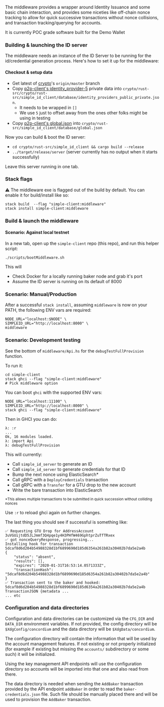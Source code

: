 
The middleware provides a wrapper around Identity Issuance and some basic chain interaction, and provides some niceties like off-chain nonce tracking to allow for quick successive transactions without nonce collisions, and transaction tracking/querying for accounts.

It is currently POC grade software built for the Demo Wallet


### Building & launching the ID server

The middleware needs an instance of the ID Server to be running for the id/credential generation process. Here's how to set it up for the middleware:

#### Checkout & setup data

- Get latest of [crypto](https://gitlab.com/Concordium/crypto)'s `origin/master` branch
- Copy [p2p-client's identity_provider-5](https://gitlab.com/Concordium/genesis-data/blob/master/ip_private_keys/identity_provider-5.json) private data into `crypto/rust-src/crypto/rust-src/simple_id_client/database/identity_providers_public_private.json`.
  - It needs to be wrapped in `[]`
  - We use `5` just to offset away from the ones other folks might be using in testing
- Copy [p2p-client's global.json](https://gitlab.com/Concordium/genesis-data/blob/master/global.json) into `crypto/rust-src/simple_id_client/database/global.json`

Now you can build & boot the ID server:

- `cd crypto/rust-src/simple_id_client && cargo build --release`
- `../target/release/server` (server currently has no output when it starts successfully)

Leave this server running in one tab.


### Stack flags

:warning: The middleware exe is flagged out of the build by default. You can enable it for build/install like so:

```
stack build  --flag "simple-client:middleware"
stack install simple-client:middleware
```

### Build & launch the middleware

#### Scenario: Against local testnet

In a new tab, open up the `simple-client` repo (this repo), and run this helper script:

```
./scripts/bootMiddleware.sh
```

This will
- Check Docker for a locally running baker node and grab it's port
- Assume the ID server is running on its default of 8000

### Scenario: Manual/Production

After a successful `stack install`, assuming `middleware` is now on your PATH, the following ENV vars are required:

```
NODE_URL="localhost:$NODE" \
SIMPLEID_URL="http://localhost:8000" \
middleware
```


### Scenario: Development testing

See the bottom of `middleware/Api.hs` for the `debugTestFullProvision` function.

To run it:

```
cd simple-client
stack ghci --flag "simple-client:middleware"
# Pick middleware option
```

You can boot `ghci` with the supported ENV vars:

```
NODE_URL="localhost:11100" \
SIMPLEID_URL="http://localhost:8000" \
stack ghci --flag "simple-client:middleware"
```

Then in GHCI you can do:

```
λ: :r
...
Ok, 16 modules loaded.
λ: import Api
λ: debugTestFullProvision
```

This will currently:

- Call `simple_id_server` to generate an ID
- Call `simple_id_server` to generate credentials for that ID
- Bump the next nonce using ElasticSearch*
- Call gRPC with a `DeployCredentials` transaction
- Call gRPC with a `Transfer` for a GTU drop to the new account
- Write the bare transaction into ElasticSearch

<sub>&#42;This allows multiple transactions to be submitted in quick succession without colliding nonces</sub>


Use `:r` to reload ghci again on further changes.

The last thing you should see if successful is something like:

```
✅ Requesting GTU Drop for AddressAccount 3uVGUijtdD5JLJmmf3Q4pqe1y4H3PHfW469GphtprZuTfTRxex
✅ got nonceQueryResponse, progressing...
Installing hook for transaction 5dcaf8d6d204b54988328d1bf6899690d185d6354a261b82a30402b7da5e2a4b
{
    "status": "absent",
    "results": [],
    "expires": "2020-01-31T16:53:14.0571333Z",
    "transactionHash": "5dcaf8d6d204b54988328d1bf6899690d185d6354a261b82a30402b7da5e2a4b"
}
✅ Transaction sent to the baker and hooked: 5dcaf8d6d204b54988328d1bf6899690d185d6354a261b82a30402b7da5e2a4b
TransactionJSON {metadata ...
... etc
```

### Configuration and data directories

Configuration and data directories can be customized via the `CFG_DIR` and
`DATA_DIR` environment variables. If not provided, the config directory will be
`$XdgConfig/concordium` and the data directory will be `$XdgData/concordium`.

The configuration directory will contain the information that will be used by
the account management features. If not existing or not properly initialized
(for example if existing but missing the `accounts/` subdirectory or some such)
it will be initialized.

Using the key management API endpoints will use the configuration directory so
accounts will be imported into that one and also read from there.

The data directory is needed when sending the `AddBaker` transaction provided by
the API endpoint `addBaker` in order to read the `baker-credentials.json`
file. Such file should be manually placed there and will be used to provision
the `AddBaker` transaction.
